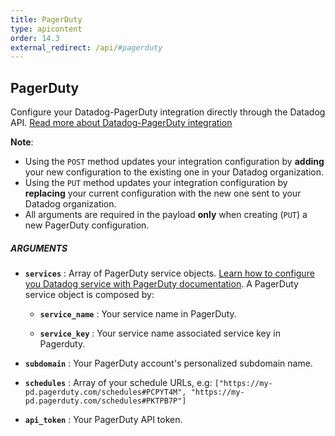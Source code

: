 ```yaml
---
title: PagerDuty
type: apicontent
order: 14.3
external_redirect: /api/#pagerduty
---
```


## PagerDuty

Configure your Datadog-PagerDuty integration directly through the Datadog API.
[Read more about Datadog-PagerDuty integration][1]

**Note**:

* Using the `POST` method updates your integration configuration by **adding** your new configuration to the existing one in your Datadog organization.
* Using the `PUT` method updates your integration configuration by **replacing** your current configuration with the new one sent to your Datadog organization.
* All arguments are required in the payload **only** when creating (`PUT`) a new PagerDuty configuration.

##### ARGUMENTS

* **`services`** :
    Array of PagerDuty service objects. [Learn how to configure you Datadog service with PagerDuty documentation][2]. A PagerDuty service object is composed by:

    * **`service_name`** :
        Your service name in PagerDuty.

    * **`service_key`** :
        Your service name associated service key in Pagerduty.

* **`subdomain`** :
    Your PagerDuty account's personalized subdomain name.

* **`schedules`** :
    Array of your schedule URLs, e.g:
     `["https://my-pd.pagerduty.com/schedules#PCPYT4M", "https://my-pd.pagerduty.com/schedules#PKTPB7P"]`

* **`api_token`** :
    Your PagerDuty API token.

[1]: /integrations/pagerduty
[2]: https://www.pagerduty.com/docs/guides/datadog-integration-guide/
